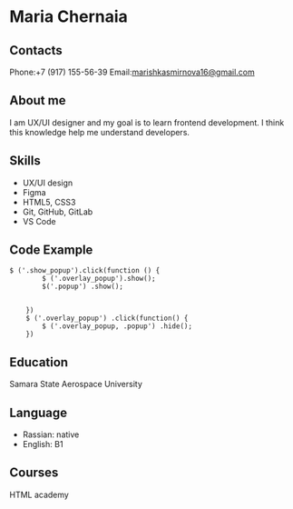 # Maria Chernaia
## Contacts
Phone:+7 (917) 155-56-39
Email:marishkasmirnova16@gmail.com
## About me
I am UX/UI designer and my goal is to learn frontend development. I think this knowledge help me understand developers.

## Skills
* UX/UI design
* Figma
* HTML5, CSS3
* Git, GitHub, GitLab
* VS Code

## Code Example
```
$ ('.show_popup').click(function () { 
        $ ('.overlay_popup').show(); 
        $('.popup') .show(); 
         

    })
    $ ('.overlay_popup') .click(function() { 
        $ ('.overlay_popup, .popup') .hide(); 
    })
```

## Education
Samara State Aerospace University

## Language
* Rassian: native
* English: B1

## Courses
HTML academy

